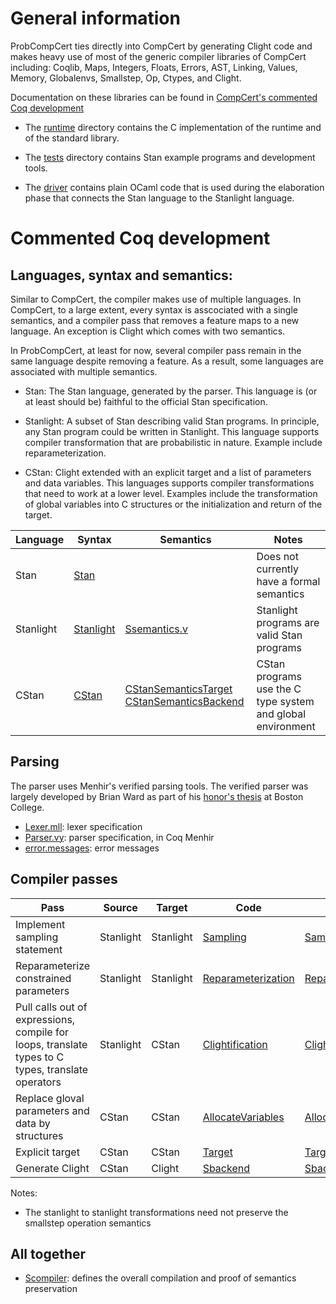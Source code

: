 # General information

ProbCompCert ties directly into CompCert by generating Clight code and
makes heavy use of most of the generic compiler libraries of CompCert
including: Coqlib, Maps, Integers, Floats, Errors, AST, Linking,
Values, Memory, Globalenvs, Smallstep, Op, Ctypes, and Clight.

Documentation on these libraries can be found in [CompCert's commented
Coq development](https://compcert.org/doc/index.html)

* The [runtime](runtime) directory contains the C implementation of the
runtime and of the standard library.

* The [tests](tests) directory contains Stan example programs and
development tools.

* The [driver](driver) contains plain OCaml code that is used during the
elaboration phase that connects the Stan language to the Stanlight
language.

# Commented Coq development

## Languages, syntax and semantics:

Similar to CompCert, the compiler makes use of multiple languages. In
CompCert, to a large extent, every syntax is asscociated with a single
semantics, and a compiler pass that removes a feature maps to a new
language. An exception is Clight which comes with two semantics.

In ProbCompCert, at least for now, several compiler pass remain in the
same language despite removing a feature. As a result, some languages
are associated with multiple semantics.

* Stan: The Stan language, generated by the parser. This language is
  (or at least should be) faithful to the official Stan specification.

* Stanlight: A subset of Stan describing valid Stan programs. In
   principle, any Stan program could be written in Stanlight. This
   language supports compiler transformation that are probabilistic in
   nature. Example include reparameterization. 

* CStan: Clight extended with an explicit target and a list of
  parameters and data variables. This languages supports compiler
  transformations that need to work at a lower level. Examples include
  the transformation of global variables into C structures or the
  initialization and return of the target.

| Language | Syntax | Semantics | Notes |
| -------- | ------ | --------- | ----- |
| Stan     | [Stan](Stan.v)  |  | Does not currently have a formal semantics |
| Stanlight| [Stanlight](Stanlight.v) | [Ssemantics.v](Ssemantics.v) | Stanlight programs are valid Stan programs |
| CStan    | [CStan](CStan.v) | [CStanSemanticsTarget](CStanSemanticsTarget.v) [CStanSemanticsBackend](CStanSemanticsBackend.v)| CStan programs use the C type system and global environment|

## Parsing

The parser uses Menhir's verified parsing tools. The verified parser
was largely developed by Brian Ward as part of his [honor's
thesis](https://www.bc.edu/content/dam/bc1/schools/mcas/cs/pdf/honors-thesis/Ward_Brian_Thesis.pdf)
at Boston College.

* [Lexer.mll](Lexer.mll): lexer specification
* [Parser.vy](Parser.vy): parser specification, in Coq Menhir
* [error.messages](error.messages): error messages

## Compiler passes

| Pass | Source | Target | Code | Proof |
| ---- | ------ | ------ | ---- | ----- |
| Implement sampling statement | Stanlight | Stanlight | [Sampling](Sampling.v) | [Samplingproof](Samplingproof.v) |
| Reparameterize constrained parameters | Stanlight | Stanlight | [Reparameterization](Reparameterization.v) | [Reparameterizationproof](Reparameterizationproof.v) |
| Pull calls out of expressions, compile for loops, translate types to C types, translate operators | Stanlight| CStan | [Clightification](Clightification.v) | [Clightificationproof](Clightificationproof.v) |
| Replace gloval parameters and data by structures | CStan | CStan | [AllocateVariables](AllocateVariables.v) | [AllocateVariablesproof](AllocateVariablesproof.v) |
| Explicit target | CStan | CStan | [Target](Target.v) | [Targetproof](Targetproof.v) |
| Generate Clight | CStan | Clight | [Sbackend](Sbackend.v) | [Sbackendproof](Sbackendproof.v) |

Notes:
* The stanlight to stanlight transformations need not preserve the smallstep operation semantics

## All together

* [Scompiler](Scompiler.v): defines the overall compilation and proof of semantics preservation